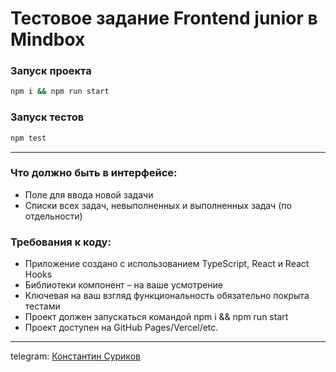 
# Тестовое задание Frontend junior в Mindbox
### Запуск проекта
```bash
npm i && npm run start
```
### Запуск тестов
```bash
npm test
```
---
### Что должно быть в интерфейсе:
- Поле для ввода новой задачи
- Списки всех задач, невыполненных и выполненных задач (по отдельности)

### Требования к коду:
- Приложение создано с использованием TypeScript, React и React Hooks
- Библиотеки компонент – на ваше усмотрение
- Ключевая на ваш взгляд функциональность обязательно покрыта тестами
- Проект должен запускаться командой npm i && npm run start
- Проект доступен на GitHub Pages/Vercel/etc.
---
telegram: [Константин Суриков](https://t.me/k_surikov)
